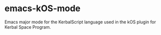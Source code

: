 # emacs-kOS-mode
Emacs major mode for the KerbalScript language used in the kOS plugin for Kerbal Space Program.
